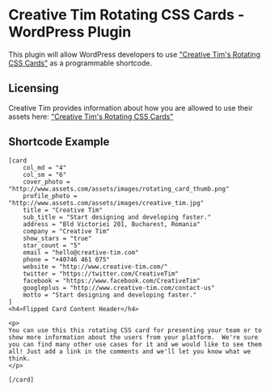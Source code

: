 # Creative Tim Rotating CSS Cards - WordPress Plugin

This plugin will allow WordPress developers to use ["Creative Tim's Rotating CSS Cards"](http://www.creative-tim.com/product/rotating-css-card) as a programmable shortcode. 

## Licensing

Creative Tim provides information about how you are allowed to use their assets here: ["Creative Tim's Rotating CSS Cards"](http://www.creative-tim.com/license)

## Shortcode Example

```
[card 
	col_md = "4"
	col_sm = "6"
	cover_photo = "http://www.assets.com/assets/images/rotating_card_thumb.png"
	profile_photo = "http://www.assets.com/assets/images/creative_tim.jpg"
	title = "Creative Tim"
	sub_title = "Start designing and developing faster."
	address = "Bld Victoriei 201, Bucharest, Romania"
	company = "Creative Tim"
	show_stars = "true"
	star_count = "5"
	email = "hello@creative-tim.com"
	phone = "+40746 461 075"
	website = "http://www.creative-tim.com/"
	twitter = "https://twitter.com/CreativeTim"
	facebook = "https://www.facebook.com/CreativeTim"
	googleplus = "http://www.creative-tim.com/contact-us"
	motto = "Start designing and developing faster."
]
<h4>Flipped Card Content Header</h4>

<p>
You can use this this rotating CSS card for presenting your team or to show more information about the users from your platform.  We're sure you can find many other use cases for it and we would like to see them all! Just add a link in the comments and we'll let you know what we think.
</p>

[/card]
```